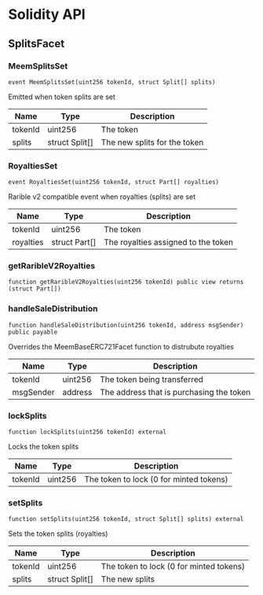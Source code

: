 # Solidity API

## SplitsFacet

### MeemSplitsSet

```solidity
event MeemSplitsSet(uint256 tokenId, struct Split[] splits)
```

Emitted when token splits are set

| Name | Type | Description |
| ---- | ---- | ----------- |
| tokenId | uint256 | The token |
| splits | struct Split[] | The new splits for the token |

### RoyaltiesSet

```solidity
event RoyaltiesSet(uint256 tokenId, struct Part[] royalties)
```

Rarible v2 compatible event when royalties (splits) are set

| Name | Type | Description |
| ---- | ---- | ----------- |
| tokenId | uint256 | The token |
| royalties | struct Part[] | The royalties assigned to the token |

### getRaribleV2Royalties

```solidity
function getRaribleV2Royalties(uint256 tokenId) public view returns (struct Part[])
```

### handleSaleDistribution

```solidity
function handleSaleDistribution(uint256 tokenId, address msgSender) public payable
```

Overrides the MeemBaseERC721Facet function to distrubute royalties

| Name | Type | Description |
| ---- | ---- | ----------- |
| tokenId | uint256 | The token being transferred |
| msgSender | address | The address that is purchasing the token |

### lockSplits

```solidity
function lockSplits(uint256 tokenId) external
```

Locks the token splits

| Name | Type | Description |
| ---- | ---- | ----------- |
| tokenId | uint256 | The token to lock (0 for minted tokens) |

### setSplits

```solidity
function setSplits(uint256 tokenId, struct Split[] splits) external
```

Sets the token splits (royalties)

| Name | Type | Description |
| ---- | ---- | ----------- |
| tokenId | uint256 | The token to lock (0 for minted tokens) |
| splits | struct Split[] | The new splits |

